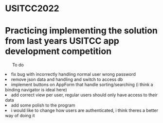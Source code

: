 # USITCC2022
<h1>Practicing implementing the solution from last years USITCC app development competition</h1>
<ul>To do</ul>
<li>fix bug with incorrectly handling normal user wrong password</li>
<li>remove json data and handling and switch to access db</li>
<li>implement buttons on AppForm that handle sorting/searching (i think a binding navigator is ideal here)</li>
<li>add correct view per user, regular users should only have access to their data</li>
<li>add some polish to the program</li>
<li>i would like to change how users are authenticated, i think theres a better way of doing it</li>
